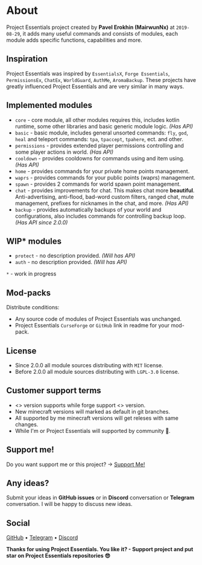 # About

Project Essentials project created by **Pavel Erokhin (MairwunNx)** at `2019-08-29`, it adds many useful commands and consists of modules, each module adds specific functions, capabilities and more.

## Inspiration

Project Essentials was inspired by `EssentialsX`, `Forge Essentials`, `PermissionsEx`, `ChatEx`, `WorldGuard`, `AuthMe`, `AromaBackup`. These projects have greatly influenced Project Essentials and are very similar in many ways.

## Implemented modules

- `core` - core module, all other modules requires this, includes kotlin runtime, some other libraries and basic generic module logic. *(Has API)*
- `basic` - basic module, includes general unsorted commands: `fly`, `god`, `heal` and teleport commands: `tpa`, `tpaccept`, `tpahere`, ect. and other.
- `permissions` - provides extended player permissions controlling and some player actions in world. *(Has API)*
- `cooldown` - provides cooldowns for commands using and item using. *(Has API)*
- `home` - provides commands for your private home points management.
- `waprs` - provides commands for your public points (waprs) management.
- `spawn` - provides 2 commands for world spawn point management.
- `chat` - provides improvements for chat. This makes chat more **beautiful**. Anti-advertising, anti-flood, bad-word custom filters, ranged chat, mute management, prefixes for nicknames in the chat, and more. *(Has API)*
- `backup` - provides automatically backups of your world and configurations, also includes commands for controlling backup loop. *(Has API since 2.0.0)*

## WIP* modules
- `protect` - no description provided. *(Will has API)*
- `auth` - no description provided. *(Will has API)*

`*` - work in progress

## Mod-packs

Distribute conditions:
- Any source code of modules of Project Essentials was unchanged.
- Project Essentials `CurseForge` or `GitHub` link in readme for your mod-pack.

## License

- Since 2.0.0 all module sources distributing with `MIT` license.
- Before 2.0.0 all module sources distributing with `LGPL-3.0` license.

## Customer support terms

- <> version supports while forge support <> version.
- New minecraft versions will marked as default in git branches.
- All supported by me minecraft versions will get releses with same changes.
- While I'm or Project Essentials will supported by community 💖.

## Support me!

Do you want support me or this project? -> [Support Me!](https://gist.github.com/MairwunNx/fda95062618db6880ef8ee06e1bba54f)

## Any ideas?

Submit your ideas in **GitHub issues** or in **Discord** conversation or **Telegram** conversation. I will be happy to discuss new ideas.

## Social

[GitHub](https://github.com/ProjectEssentials) • [Telegram](https://t.me/minecraftforge) • [Discord](https://discord.gg/VU9XZAt)

**Thanks for using Project Essentials. You like it? - Support project and put star on Project Essentials repositories 😎**
